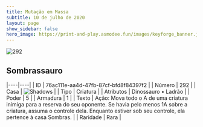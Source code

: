 ```yaml
---
title: Mutação em Massa
subtitle: 10 de julho de 2020
layout: page
show_sidebar: false
hero_image: https://print-and-play.asmodee.fun/images/keyforge_banner.jpg
---
```


![292](https://cdn.keyforgegame.com/media/card_front/pt/479_292_X2GRP2HXM56J_pt.png)

## Sombrassauro

|----|----|
| ID | 76ac111e-aa4d-47fb-87cf-bfd8f84397f2 |
| Número | 292 |
| Casa | ![Shadows](https://archonarcana.com/images/thumb/e/ee/Shadows.png/22px-Shadows.png "Sombras") |
| Tipo | Criatura |
| Atributos | Dinossauro • Ladrão |
| Poder | 5 |
| Armadura | 1 |
| Texto | Ação: Mova todo o A de uma criatura inimiga para a reserva do seu oponente. Se havia pelo menos 1A sobre a criatura, assuma o controle dela. Enquanto estiver sob seu controle, ela pertence à casa Sombras. |
| Raridade | Rara |
